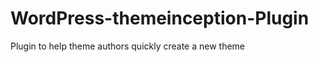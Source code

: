 WordPress-themeinception-Plugin
===============================

Plugin to help theme authors quickly create a new theme